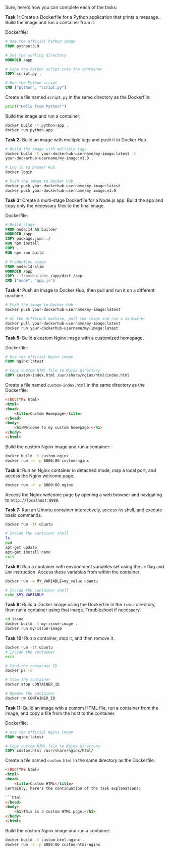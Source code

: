 Sure, here's how you can complete each of the tasks:

**Task 1:**
Create a Dockerfile for a Python application that prints a message. 
Build the image and run a container from it.

Dockerfile:
```Dockerfile
# Use the official Python image
FROM python:3.9

# Set the working directory
WORKDIR /app

# Copy the Python script into the container
COPY script.py .

# Run the Python script
CMD ["python", "script.py"]
```

Create a file named `script.py` in the same directory as the Dockerfile:
```python
print("Hello from Python!")
```

Build the image and run a container:
```bash
docker build -t python-app .
docker run python-app
```

**Task 2:**
Build an image with multiple tags and push it to Docker Hub.

```bash
# Build the image with multiple tags
docker build -t your-dockerhub-username/my-image:latest -t 
your-dockerhub-username/my-image:v1.0 .

# Log in to Docker Hub
docker login

# Push the image to Docker Hub
docker push your-dockerhub-username/my-image:latest
docker push your-dockerhub-username/my-image:v1.0
```

**Task 3:**
Create a multi-stage Dockerfile for a Node.js app. 
Build the app and copy only the necessary files to the final image.

Dockerfile:
```Dockerfile
# Build stage
FROM node:14 AS builder
WORKDIR /app
COPY package.json ./
RUN npm install
COPY . .
RUN npm run build

# Production stage
FROM node:14-slim
WORKDIR /app
COPY --from=builder /app/dist /app
CMD ["node", "app.js"]
```

**Task 4:**
Push an image to Docker Hub, then pull and run it on a different machine.

```bash
# Push the image to Docker Hub
docker push your-dockerhub-username/my-image:latest

# On the different machine, pull the image and run a container
docker pull your-dockerhub-username/my-image:latest
docker run your-dockerhub-username/my-image:latest
```

**Task 5:**
Build a custom Nginx image with a customized homepage.

Dockerfile:
```Dockerfile
# Use the official Nginx image
FROM nginx:latest

# Copy custom HTML file to Nginx directory
COPY custom-index.html /usr/share/nginx/html/index.html
```

Create a file named `custom-index.html` in the same directory 
as the Dockerfile:
```html
<!DOCTYPE html>
<html>
<head>
    <title>Custom Homepage</title>
</head>
<body>
    <h1>Welcome to my custom homepage!</h1>
</body>
</html>
```

Build the custom Nginx image and run a container:
```bash
docker build -t custom-nginx .
docker run -d -p 8080:80 custom-nginx
```

**Task 6:**
Run an Nginx container in detached mode, map a local port, 
and access the Nginx welcome page.

```bash
docker run -d -p 8080:80 nginx
```

Access the Nginx welcome page by opening a web browser and 
navigating to `http://localhost:8080`.

**Task 7:**
Run an Ubuntu container interactively, access its shell, and 
execute basic commands.

```bash
docker run -it ubuntu

# Inside the container shell
ls
pwd
apt-get update
apt-get install nano
exit
```

**Task 8:**
Run a container with environment variables set using the `-e` 
flag and `ENV` instruction. Access these variables from within 
the container.

```bash
docker run -e MY_VARIABLE=my_value ubuntu

# Inside the container shell
echo $MY_VARIABLE
```

**Task 9:**
Build a Docker image using the Dockerfile in the `issue` 
directory, then run a container using that image. Troubleshoot 
if necessary.

```bash
cd issue
docker build -t my-issue-image .
docker run my-issue-image
```

**Task 10:**
Run a container, stop it, and then remove it.

```bash
docker run -it ubuntu
# Inside the container
exit

# Find the container ID
docker ps -a

# Stop the container
docker stop CONTAINER_ID

# Remove the container
docker rm CONTAINER_ID
```

**Task 11:**
Build an image with a custom HTML file, run a container from 
the image, and copy a file from the host to the container.

Dockerfile:
```Dockerfile
# Use the official Nginx image
FROM nginx:latest

# Copy custom HTML file to Nginx directory
COPY custom.html /usr/share/nginx/html/
```

Create a file named `custom.html` in the same directory as 
the Dockerfile:
```html
<!DOCTYPE html>
<html>
<head>
    <title>Custom HTML</title>
Certainly, here's the continuation of the task explanations:

```html
</head>
<body>
    <h1>This is a custom HTML page.</h1>
</body>
</html>
```

Build the custom Nginx image and run a container:

```bash
docker build -t custom-html-nginx .
docker run -d -p 8080:80 custom-html-nginx
```

